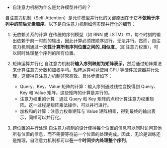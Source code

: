 * 自注意力机制为什么是允许模型并行的？

自注意力机制（Self-Attention）是允许模型并行化的关键原因在于它**不依赖于序列中的前后元素顺序**。以下是自注意力机制如何实现并行化的细节：

1. 无依赖关系的计算
在传统的序列模型（如 RNN 或 LSTM）中，每个时刻的输出依赖于前一时刻的输出，因此计算必须按顺序进行，无法并行。然而，自注意力机制通过**一次性计算所有序列位置之间的_相似度_**（即注意力权重），可以同时处理整个序列的所有位置。

2. 矩阵运算并行化
自注意力机制将**输入序列映射为矩阵表示**，然后通过矩阵乘法来计算注意力分数和加权平均。矩阵运算可以使用 GPU 等硬件加速器并行处理，这使得自注意力机制非常高效。具体步骤如下：
   * Query、Key、Value 矩阵的计算：输入序列通过线性变换得到 Query、Key 和 Value 矩阵。这些矩阵的计算是并行的。
   * 注意力权重的计算：通过 Query 和 Key 矩阵的点积计算注意力权重矩阵。这一过程是矩阵乘法操作，可以并行进行。
   * 加权和的计算：注意力权重矩阵与 Value 矩阵相乘，得到最终的输出表示，同样可以并行化。

3. 跨位置的并行处理
自注意力机制的设计使得每个位置的信息可以同时访问其他所有位置的信息，而不需要等待前一个位置的处理完成。因此，无论是训练还是推理，自注意力机制都可以**在一个时间步内处理整个序列**。
